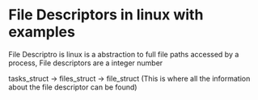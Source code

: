 # File Descriptors in linux with examples

File Descriptro is linux is a abstraction to full file paths accessed by a process, File descriptors are a integer number

tasks_struct -> files_struct -> file_struct (This is where all the information about the file descriptor can be found)
